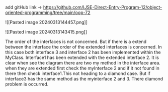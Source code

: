 add gitHub link -> https://github.com/IJSE-Direct-Entry-Program-12/object-oriented-programming/tree/main/oop-72

![[Pasted image 20240313144457.png]]

![[Pasted image 20240313143415.png]]


The order of the interfaces is not concerned. But if there is a extend between the interface the order of the extended  interfaces is  concerned. In this case both interface 3 and interface 2 has been implemented within the MyClass. Interface1 has been extended with the extended interface 2. It is clear when see the diagram there are two my method in the interface area. when they are extended first check the myInterface 2 and if it not found in there then check interface1.This not heading to a diamond case. But if interface3 has the same method as the myinterface 2 and 3. There diamond problem is occurred. 